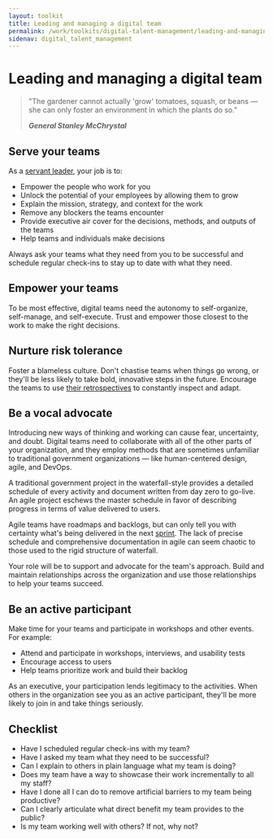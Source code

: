 ```yaml
---
layout: toolkit
title: Leading and managing a digital team
permalink: /work/toolkits/digital-talent-management/leading-and-managing-a-digital-team/
sidenav: digital_talent_management
---
```


# Leading and managing a digital team

<blockquote class="post-blockquote">
<p>"The gardener cannot actually 'grow' tomatoes, squash, or beans &mdash; she can only foster an environment in which the plants do so."</p>
<cite><strong>General
Stanley McChrystal</strong></cite>
</blockquote>

## Serve your teams

As a [servant leader](https://www.shrm.org/resourcesandtools/hr-topics/organizational-and-employee-development/pages/the-art-of-servant-leadership.aspx), your job is to:

-   Empower the people who work for you
-   Unlock the potential of your employees by allowing them to grow
-   Explain the mission, strategy, and context for the work
-   Remove any blockers the teams encounter
-   Provide executive air cover for the decisions, methods, and outputs of the teams
-   Help teams and individuals make decisions

Always ask your teams what they need from you to be successful and schedule regular check-ins to stay up to date with what they need.

## Empower your teams

To be most effective, digital teams need the autonomy to self-organize, self-manage, and self-execute. Trust and empower those closest to the work to make the right decisions.

## Nurture risk tolerance

Foster a blameless culture. Don't chastise teams when things go wrong, or they'll be less likely to take bold, innovative steps in the future. Encourage the teams to use [their retrospectives](https://www.scrum.org/resources/what-is-a-sprint-retrospective) to constantly inspect and adapt.

## Be a vocal advocate

Introducing new ways of thinking and working can cause fear, uncertainty, and doubt. Digital teams need to collaborate with all of the other parts of your organization, and they employ methods that are sometimes unfamiliar to traditional government organizations &mdash; like human-centered design, agile, and DevOps.

A traditional government project in the waterfall-style provides a detailed schedule of every activity and document written from day zero to go-live. An agile project eschews the master schedule in favor of describing progress in terms of value delivered to users.

Agile teams have roadmaps and backlogs, but can only tell you with certainty what's being delivered in the next [sprint](https://en.wikipedia.org/wiki/Scrum_Sprint). The lack of precise schedule and comprehensive documentation in agile can seem chaotic to those used to the rigid structure of waterfall.

Your role will be to support and advocate for the team's approach. Build and maintain relationships across the organization and use those relationships to help your teams succeed.

## Be an active participant

Make time for your teams and participate in workshops and other events. For example:

-   Attend and participate in workshops, interviews, and usability tests
-   Encourage access to users
-   Help teams prioritize work and build their backlog

As an executive, your participation lends legitimacy to the activities. When others in the organization see you as an active participant, they'll be more likely to join in and take things seriously.

## Checklist

-   Have I scheduled regular check-ins with my team?
-   Have I asked my team what they need to be successful?
-   Can I explain to others in plain language what my team is doing?
-   Does my team have a way to showcase their work incrementally to all my staff?
-   Have I done all I can do to remove artificial barriers to my team being productive?
-   Can I clearly articulate what direct benefit my team provides to the public?
-   Is my team working well with others? If not, why not?
